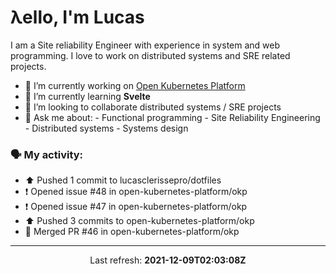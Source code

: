 # λello, I'm Lucas

I am a Site reliability Engineer with experience in system and web programming. I love to work on distributed systems and SRE related projects.

- 🔭 I’m currently working on [Open Kubernetes Platform](https://github.com/open-kubernetes-platform/okp)
- 🌱 I’m currently learning **Svelte**
- 👯 I’m looking to collaborate distributed systems / SRE projects
- 💬 Ask me about:
      - Functional programming
      - Site Reliability Engineering
      - Distributed systems
      - Systems design

### 🗣 My activity:

* ⬆️ Pushed 1 commit to lucasclerissepro/dotfiles
* ❗️ Opened issue #48 in open-kubernetes-platform/okp
* ❗️ Opened issue #47 in open-kubernetes-platform/okp
* ⬆️ Pushed 3 commits to open-kubernetes-platform/okp
* 🎉 Merged PR #46 in open-kubernetes-platform/okp
---

<p align="center">
  Last refresh: 
  <b>2021-12-09T02:03:08Z</b>
</p>
